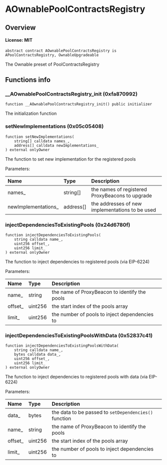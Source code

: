 # AOwnablePoolContractsRegistry

## Overview

#### License: MIT

```solidity
abstract contract AOwnablePoolContractsRegistry is APoolContractsRegistry, OwnableUpgradeable
```

The Ownable preset of PoolContractsRegistry
## Functions info

### __AOwnablePoolContractsRegistry_init (0xfa870992)

```solidity
function __AOwnablePoolContractsRegistry_init() public initializer
```

The initialization function
### setNewImplementations (0x05c05408)

```solidity
function setNewImplementations(
    string[] calldata names_,
    address[] calldata newImplementations_
) external onlyOwner
```

The function to set new implementation for the registered pools


Parameters:

| Name                | Type      | Description                                      |
| :------------------ | :-------- | :----------------------------------------------- |
| names_              | string[]  | the names of registered ProxyBeacons to upgrade  |
| newImplementations_ | address[] | the addresses of new implementations to be used  |

### injectDependenciesToExistingPools (0x24d6780f)

```solidity
function injectDependenciesToExistingPools(
    string calldata name_,
    uint256 offset_,
    uint256 limit_
) external onlyOwner
```

The function to inject dependencies to registered pools (via EIP-6224)


Parameters:

| Name    | Type    | Description                                    |
| :------ | :------ | :--------------------------------------------- |
| name_   | string  | the name of ProxyBeacon to identify the pools  |
| offset_ | uint256 | the start index of the pools array             |
| limit_  | uint256 | the number of pools to inject dependencies to  |

### injectDependenciesToExistingPoolsWithData (0x52837c41)

```solidity
function injectDependenciesToExistingPoolsWithData(
    string calldata name_,
    bytes calldata data_,
    uint256 offset_,
    uint256 limit_
) external onlyOwner
```

The function to inject dependencies to registered pools with data (via EIP-6224)


Parameters:

| Name    | Type    | Description                                            |
| :------ | :------ | :----------------------------------------------------- |
| data_   | bytes   | the data to be passed to `setDependencies()` function  |
| name_   | string  | the name of ProxyBeacon to identify the pools          |
| offset_ | uint256 | the start index of the pools array                     |
| limit_  | uint256 | the number of pools to inject dependencies to          |
